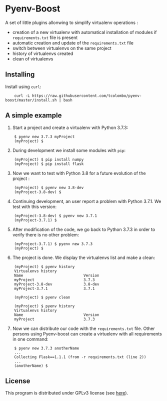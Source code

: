 Pyenv-Boost
===========

A set of little plugins allonwing to simplify virtualenv operations :
- creation of a new virtualenv with automatical installation of modules if `requirements.txt` file is present
- automatic creation and update of the `requirements.txt` file
- switch between virtualenvs on the same project
- history of virtualenvs created
- clean of virtualenvs

Installing
----------

Install using `curl`:

```
    curl -L https://raw.githubusercontent.com/tcolombo/pyenv-boost/master/install.sh | bash
```

A simple example
----------------

1. Start a project and create a virtualenv with Python 3.7.3:

```
    $ pyenv new 3.7.3 myProject
    (myProject) $ 
```

2. During development we install some modules with `pip`:

```
    (myProject) $ pip install numpy
    (myProject) $ pip install flask
```

3. Now we want to test with Python 3.8 for a future evolution of the project :

```
    (myProject) $ pyenv new 3.8-dev
    (myProject-3.8-dev) $ 
```

4. Continuing development, an user report a problem with Python 3.7.1. We test with this version:

```
    (myProject-3.8-dev) $ pyenv new 3.7.1
    (myProject-3.7.1) $ 
```

5. After modification of the code, we go back to Python 3.7.3 in order to verify there is no other problem:

```
    (myProject-3.7.1) $ pyenv new 3.7.3
    (myProject) $
```

6. The project is done. We display the virtualenvs list and make a clean:

```
    (myProject) $ pyenv history
    Virtualenvs history
    Name                           Version
    myProject                      3.7.3
    myProject-3.8-dev              3.8-dev
    myProject-3.7.1                3.7.1

    (myProject) $ pyenv clean

    (myProject) $ pyenv history
    Virtualenvs history
    Name                           Version
    myProject                      3.7.3 
```

7. Now we can distribute our code with the `requirements.txt` file. Other persons using Pyenv-boost can create a virtuelenv with all requirements in one command:

```
    $ pyenv new 3.7.3 anotherName
    ...
    Collecting Flask==1.1.1 (from -r requirements.txt (line 2))
    ...
    (anotherName) $
```

License
-------

This program is distributed under GPLv3 license (see [here](LICENSE.md)).
